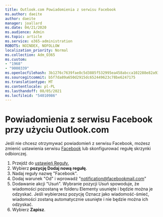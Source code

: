 ```yaml
---
title: Outlook.com Powiadomienia z serwisu Facebook
ms.author: daeite
author: daeite
manager: joallard
ms.date: 04/21/2020
ms.audience: Admin
ms.topic: article
ms.service: o365-administration
ROBOTS: NOINDEX, NOFOLLOW
localization_priority: Normal
ms.collection: Adm_O365
ms.custom:
- "1968"
- "9000339"
ms.openlocfilehash: 3b1276c7639fae8c5d3885f532995ea458abcca102288e82a9324a2f5d4bcfee
ms.sourcegitcommit: b5f7da89a650d2915dc652449623c78be6247175
ms.translationtype: MT
ms.contentlocale: pl-PL
ms.lasthandoff: 08/05/2021
ms.locfileid: "54010986"
---
```

# <a name="facebook-notifications-using-outlookcom"></a>Powiadomienia z serwisu Facebook przy użyciu Outlook.com

Jeśli nie chcesz otrzymywać powiadomień z serwisu Facebook, możesz zmienić ustawienia serwisu [Facebook](https://aka.ms/facebook-notifications-settings) lub skonfigurować regułę skrzynki odbiorczej.

1. Przejdź do [ustawień Reguły.](https://outlook.live.com/mail/options/mail/rules/inboxRules)
1. Wybierz **pozycję Dodaj nową regułę**.
1. Nadaj reguły nazwę "Facebook".
1. Dodaj warunek "Od" i wprowadź "notification@facebookmail.com"
1. Dodawanie akcji "Usuń". Wybranie pozycji Usuń spowoduje, że wiadomości pozostaną w folderu Elementy usunięte i będzie można je odzyskać. Jeśli wybierzesz pozycję Oznacz jako wiadomość-śmieć, wiadomości zostaną automatycznie usunięte i nie będzie można ich odzyskać.
1. Wybierz **Zapisz**.
